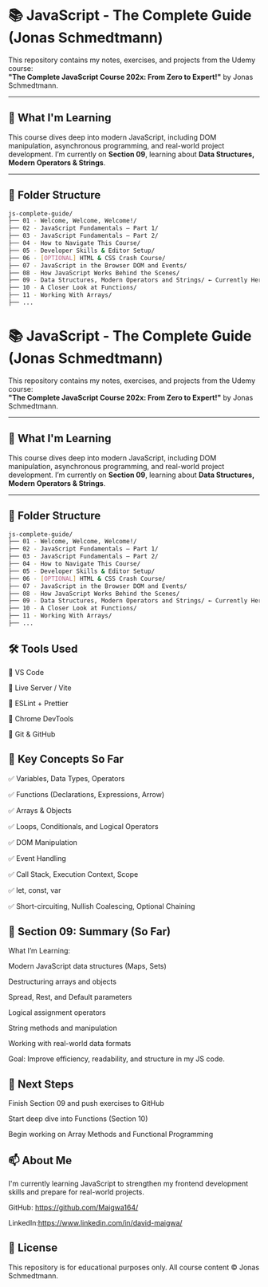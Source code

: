 # 📚 JavaScript - The Complete Guide (Jonas Schmedtmann)

This repository contains my notes, exercises, and projects from the Udemy course:  
**"The Complete JavaScript Course 202x: From Zero to Expert!"** by Jonas Schmedtmann.

---

## 🧠 What I'm Learning

This course dives deep into modern JavaScript, including DOM manipulation, asynchronous programming, and real-world project development. I’m currently on **Section 09**, learning about **Data Structures, Modern Operators & Strings**.

---

## 📁 Folder Structure

```bash
js-complete-guide/
├── 01 - Welcome, Welcome, Welcome!/
├── 02 - JavaScript Fundamentals – Part 1/
├── 03 - JavaScript Fundamentals – Part 2/
├── 04 - How to Navigate This Course/
├── 05 - Developer Skills & Editor Setup/
├── 06 - [OPTIONAL] HTML & CSS Crash Course/
├── 07 - JavaScript in the Browser DOM and Events/
├── 08 - How JavaScript Works Behind the Scenes/
├── 09 - Data Structures, Modern Operators and Strings/ ← Currently Here ✅
├── 10 - A Closer Look at Functions/
├── 11 - Working With Arrays/
├── ...
```

# 📚 JavaScript - The Complete Guide (Jonas Schmedtmann)

This repository contains my notes, exercises, and projects from the Udemy course:  
**"The Complete JavaScript Course 202x: From Zero to Expert!"** by Jonas Schmedtmann.

---

## 🧠 What I'm Learning

This course dives deep into modern JavaScript, including DOM manipulation, asynchronous programming, and real-world project development. I’m currently on **Section 09**, learning about **Data Structures, Modern Operators & Strings**.

---

## 📁 Folder Structure

```bash
js-complete-guide/
├── 01 - Welcome, Welcome, Welcome!/
├── 02 - JavaScript Fundamentals – Part 1/
├── 03 - JavaScript Fundamentals – Part 2/
├── 04 - How to Navigate This Course/
├── 05 - Developer Skills & Editor Setup/
├── 06 - [OPTIONAL] HTML & CSS Crash Course/
├── 07 - JavaScript in the Browser DOM and Events/
├── 08 - How JavaScript Works Behind the Scenes/
├── 09 - Data Structures, Modern Operators and Strings/ ← Currently Here ✅
├── 10 - A Closer Look at Functions/
├── 11 - Working With Arrays/
├── ...
```

## 🛠️ Tools Used

🎯 VS Code

🎯 Live Server / Vite

🎯 ESLint + Prettier

🎯 Chrome DevTools

🎯 Git & GitHub

## 🧪 Key Concepts So Far

✅ Variables, Data Types, Operators

✅ Functions (Declarations, Expressions, Arrow)

✅ Arrays & Objects

✅ Loops, Conditionals, and Logical Operators

✅ DOM Manipulation

✅ Event Handling

✅ Call Stack, Execution Context, Scope

✅ let, const, var

✅ Short-circuiting, Nullish Coalescing, Optional Chaining

## 🧱 Section 09: Summary (So Far)

What I’m Learning:

Modern JavaScript data structures (Maps, Sets)

Destructuring arrays and objects

Spread, Rest, and Default parameters

Logical assignment operators

String methods and manipulation

Working with real-world data formats

Goal: Improve efficiency, readability, and structure in my JS code.

## 📌 Next Steps

Finish Section 09 and push exercises to GitHub

Start deep dive into Functions (Section 10)

Begin working on Array Methods and Functional Programming

## 📫 About Me

I'm currently learning JavaScript to strengthen my frontend development skills and prepare for real-world projects.

GitHub: https://github.com/Maigwa164/

LinkedIn:https://www.linkedin.com/in/david-maigwa/

## 📄 License

This repository is for educational purposes only. All course content © Jonas Schmedtmann.
